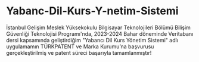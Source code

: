 # Yabanc-Dil-Kurs-Y-netim-Sistemi
İstanbul Gelişim Meslek Yüksekokulu Bilgisayar Teknolojileri Bölümü Bilişim Güvenliği Teknolojisi Programı'nda, 2023-2024 Bahar döneminde Veritabanı dersi kapsamında geliştirdiğim "Yabancı Dil Kurs Yönetim Sistemi" adlı uygulamamın TÜRKPATENT ve Marka Kurumu’na başvurusu gerçekleştirilmiş ve patent süreci başarıyla tamamlanmıştır!
